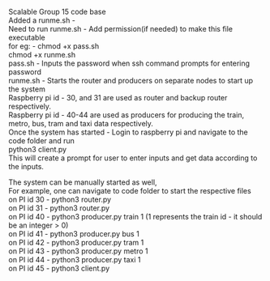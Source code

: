 Scalable Group 15 code base   
Added a runme.sh -  
Need to run runme.sh - Add permission(if needed) to make this file executable   
for eg: - chmod +x pass.sh  
          chmod +x runme.sh  
pass.sh - Inputs the password when ssh command prompts for entering password  
runme.sh - Starts the router and producers on separate nodes to start up the system  
Raspberry pi id - 30, and 31 are used as router and backup router respectively.   
Raspberry pi id - 40-44 are used as producers for producing the train, metro, bus, tram and taxi data respectively.  
Once the system has started - Login to raspberry pi and navigate to the code folder and run  
python3 client.py  
This will create a prompt for user to enter inputs and get data according to the inputs.   

The system can be manually started as well,   
For example, one can navigate to code folder to start the respective files  
on PI id 30 - python3 router.py  
on PI id 31 - python3 router.py  
on PI id 40 - python3 producer.py train 1 (1 represents the train id - it should be an integer > 0)  
on PI id 41 - python3 producer.py bus 1  
on PI id 42 - python3 producer.py tram 1  
on PI id 43 - python3 producer.py metro 1  
on PI id 44 - python3 producer.py taxi 1    
on PI id 45 - python3 client.py  



